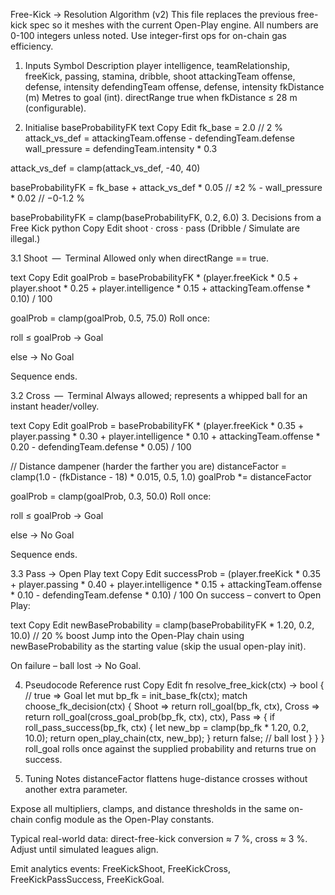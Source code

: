 Free-Kick → Resolution Algorithm (v2)
This file replaces the previous free-kick spec so it meshes with the current Open-Play engine.
All numbers are 0-100 integers unless noted. Use integer-first ops for on-chain gas efficiency.

1. Inputs
Symbol	Description
player	intelligence, teamRelationship, freeKick, passing, stamina, dribble, shoot
attackingTeam	offense, defense, intensity
defendingTeam	offense, defense, intensity
fkDistance (m)	Metres to goal (int).
directRange	true when fkDistance ≤ 28 m (configurable).

2. Initialise baseProbabilityFK
text
Copy
Edit
fk_base        = 2.0                       // 2 %
attack_vs_def  = attackingTeam.offense - defendingTeam.defense
wall_pressure  = defendingTeam.intensity * 0.3

attack_vs_def  = clamp(attack_vs_def, -40, 40)

baseProbabilityFK = fk_base
                  + attack_vs_def * 0.05    // ±2 %
                  - wall_pressure * 0.02    // −0-1.2 %

baseProbabilityFK = clamp(baseProbabilityFK, 0.2, 6.0)
3. Decisions from a Free Kick
python
Copy
Edit
shoot · cross · pass
(Dribble / Simulate are illegal.)

3.1 Shoot — Terminal
Allowed only when directRange == true.

text
Copy
Edit
goalProb = baseProbabilityFK
           * (player.freeKick * 0.5
              + player.shoot   * 0.25
              + player.intelligence * 0.15
              + attackingTeam.offense * 0.10) / 100

goalProb = clamp(goalProb, 0.5, 75.0)
Roll once:

roll ≤ goalProb → Goal

else → No Goal

Sequence ends.

3.2 Cross — Terminal
Always allowed; represents a whipped ball for an instant header/volley.

text
Copy
Edit
goalProb = baseProbabilityFK
           * (player.freeKick  * 0.35
              + player.passing * 0.30
              + player.intelligence * 0.10
              + attackingTeam.offense * 0.20
              - defendingTeam.defense * 0.05) / 100

// Distance dampener (harder the farther you are)
distanceFactor = clamp(1.0 - (fkDistance - 18) * 0.015, 0.5, 1.0)
goalProb *= distanceFactor

goalProb = clamp(goalProb, 0.3, 50.0)
Roll once:

roll ≤ goalProb → Goal

else → No Goal

Sequence ends.

3.3 Pass → Open Play
text
Copy
Edit
successProb = (player.freeKick   * 0.35
               + player.passing  * 0.40
               + player.intelligence * 0.15
               + attackingTeam.offense * 0.10
               - defendingTeam.defense * 0.10) / 100
On success – convert to Open Play:

text
Copy
Edit
newBaseProbability = clamp(baseProbabilityFK * 1.20, 0.2, 10.0) // 20 % boost
Jump into the Open-Play chain using newBaseProbability as the starting value (skip the usual open-play init).

On failure – ball lost → No Goal.

4. Pseudocode Reference
rust
Copy
Edit
fn resolve_free_kick(ctx) -> bool {          // true => Goal
    let mut bp_fk = init_base_fk(ctx);
    match choose_fk_decision(ctx) {
        Shoot => return roll_goal(bp_fk, ctx),
        Cross => return roll_goal(cross_goal_prob(bp_fk, ctx), ctx),
        Pass  => {
            if roll_pass_success(bp_fk, ctx) {
                let new_bp = clamp(bp_fk * 1.20, 0.2, 10.0);
                return open_play_chain(ctx, new_bp);
            }
            return false; // ball lost
        }
    }
}
roll_goal rolls once against the supplied probability and returns true on success.

5. Tuning Notes
distanceFactor flattens huge-distance crosses without another extra parameter.

Expose all multipliers, clamps, and distance thresholds in the same on-chain config module as the Open-Play constants.

Typical real-world data: direct-free-kick conversion ≈ 7 %, cross ≈ 3 %. Adjust until simulated leagues align.

Emit analytics events: FreeKickShoot, FreeKickCross, FreeKickPassSuccess, FreeKickGoal.

